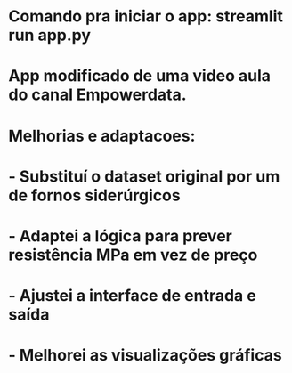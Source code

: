 # Comando pra iniciar o app: streamlit run app.py

# App modificado de uma video aula do canal Empowerdata.

# Melhorias e adaptacoes: 
# - Substituí o dataset original por um de fornos siderúrgicos
# - Adaptei a lógica para prever resistência MPa em vez de preço
# - Ajustei a interface de entrada e saída
# - Melhorei as visualizações gráficas 

